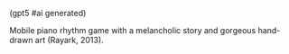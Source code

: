 (gpt5 #ai generated)

Mobile piano rhythm game with a melancholic story and gorgeous hand-drawn art (Rayark, 2013).
